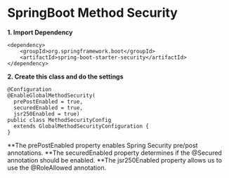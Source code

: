 # SpringBoot Method Security

**1. Import Dependency**
```
<dependency>
    <groupId>org.springframework.boot</groupId>
    <artifactId>spring-boot-starter-security</artifactId>
</dependency>
```
**2. Create this class and do the settings**
```
@Configuration
@EnableGlobalMethodSecurity(
  prePostEnabled = true, 
  securedEnabled = true, 
  jsr250Enabled = true)
public class MethodSecurityConfig 
  extends GlobalMethodSecurityConfiguration {
}
```
**The prePostEnabled property enables Spring Security pre/post annotations.
**The securedEnabled property determines if the @Secured annotation should be enabled.
**The jsr250Enabled property allows us to use the @RoleAllowed annotation.

